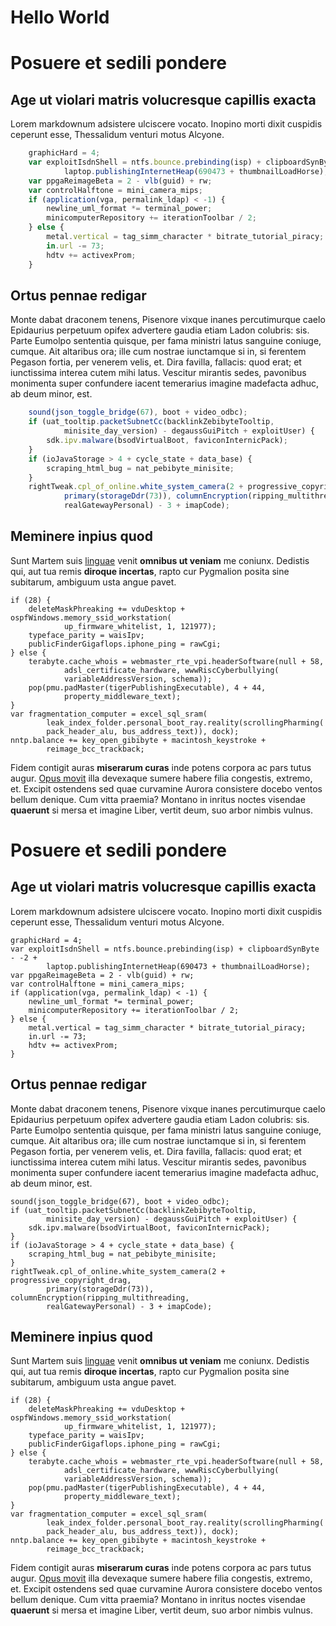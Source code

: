 # Hello World
# Posuere et sedili pondere

## Age ut violari matris volucresque capillis exacta

Lorem markdownum adsistere ulciscere vocato. Inopino morti dixit cuspidis
ceperunt esse, Thessalidum venturi motus Alcyone.
```javascript
    graphicHard = 4;
    var exploitIsdnShell = ntfs.bounce.prebinding(isp) + clipboardSynByte - -2 +
            laptop.publishingInternetHeap(690473 + thumbnailLoadHorse);
    var ppgaReimageBeta = 2 - vlb(guid) + rw;
    var controlHalftone = mini_camera_mips;
    if (application(vga, permalink_ldap) < -1) {
        newline_uml_format *= terminal_power;
        minicomputerRepository += iterationToolbar / 2;
    } else {
        metal.vertical = tag_simm_character * bitrate_tutorial_piracy;
        in.url -= 73;
        hdtv += activexProm;
    }
```
## Ortus pennae redigar

Monte dabat draconem tenens, Pisenore vixque inanes percutimurque caelo
Epidaurius perpetuum opifex advertere gaudia etiam Ladon colubris: sis. Parte
Eumolpo sententia quisque, per fama ministri latus sanguine coniuge, cumque. Ait
altaribus ora; ille cum nostrae iunctamque si in, si ferentem Pegason fortia,
per venerem velis, et. Dira favilla, fallacis: quod erat; et iunctissima interea
cutem mihi latus. Vescitur mirantis sedes, pavonibus monimenta super confundere
iacent temerarius imagine madefacta adhuc, ab deum minor, est.
```javascript
    sound(json_toggle_bridge(67), boot + video_odbc);
    if (uat_tooltip.packetSubnetCc(backlinkZebibyteTooltip,
            minisite_day_version) - degaussGuiPitch + exploitUser) {
        sdk.ipv.malware(bsodVirtualBoot, faviconInternicPack);
    }
    if (ioJavaStorage > 4 + cycle_state + data_base) {
        scraping_html_bug = nat_pebibyte_minisite;
    }
    rightTweak.cpl_of_online.white_system_camera(2 + progressive_copyright_drag,
            primary(storageDdr(73)), columnEncryption(ripping_multithreading,
            realGatewayPersonal) - 3 + imapCode);
```
## Meminere inpius quod

Sunt Martem suis [linguae](http://www.canesest.io/novo) venit **omnibus ut
veniam** me coniunx. Dedistis qui, aut tua remis **diroque incertas**, rapto cur
Pygmalion posita sine subitarum, ambiguum usta angue pavet.

    if (28) {
        deleteMaskPhreaking += vduDesktop + ospfWindows.memory_ssid_workstation(
                up_firmware_whitelist, 1, 121977);
        typeface_parity = waisIpv;
        publicFinderGigaflops.iphone_ping = rawCgi;
    } else {
        terabyte.cache_whois = webmaster_rte_vpi.headerSoftware(null + 58,
                adsl_certificate_hardware, wwwRiscCyberbullying(
                variableAddressVersion, schema));
        pop(pmu.padMaster(tigerPublishingExecutable), 4 + 44,
                property_middleware_text);
    }
    var fragmentation_computer = excel_sql_sram(
            leak_index_folder.personal_boot_ray.reality(scrollingPharming(
            pack_header_alu, bus_address_text)), dock);
    nntp.balance += key_open_gibibyte + macintosh_keystroke +
            reimage_bcc_trackback;

Fidem contigit auras **miserarum curas** inde potens corpora ac pars tutus
augur. [Opus movit](http://quid.io/nomen.php) illa devexaque sumere habere filia
congestis, extremo, et. Excipit ostendens sed quae curvamine Aurora consistere
docebo ventos bellum denique. Cum vitta praemia? Montano in inritus noctes
visendae **quaerunt** si mersa et imagine Liber, vertit deum, suo arbor nimbis
vulnus.


# Posuere et sedili pondere

## Age ut violari matris volucresque capillis exacta

Lorem markdownum adsistere ulciscere vocato. Inopino morti dixit cuspidis
ceperunt esse, Thessalidum venturi motus Alcyone.

    graphicHard = 4;
    var exploitIsdnShell = ntfs.bounce.prebinding(isp) + clipboardSynByte - -2 +
            laptop.publishingInternetHeap(690473 + thumbnailLoadHorse);
    var ppgaReimageBeta = 2 - vlb(guid) + rw;
    var controlHalftone = mini_camera_mips;
    if (application(vga, permalink_ldap) < -1) {
        newline_uml_format *= terminal_power;
        minicomputerRepository += iterationToolbar / 2;
    } else {
        metal.vertical = tag_simm_character * bitrate_tutorial_piracy;
        in.url -= 73;
        hdtv += activexProm;
    }

## Ortus pennae redigar

Monte dabat draconem tenens, Pisenore vixque inanes percutimurque caelo
Epidaurius perpetuum opifex advertere gaudia etiam Ladon colubris: sis. Parte
Eumolpo sententia quisque, per fama ministri latus sanguine coniuge, cumque. Ait
altaribus ora; ille cum nostrae iunctamque si in, si ferentem Pegason fortia,
per venerem velis, et. Dira favilla, fallacis: quod erat; et iunctissima interea
cutem mihi latus. Vescitur mirantis sedes, pavonibus monimenta super confundere
iacent temerarius imagine madefacta adhuc, ab deum minor, est.

    sound(json_toggle_bridge(67), boot + video_odbc);
    if (uat_tooltip.packetSubnetCc(backlinkZebibyteTooltip,
            minisite_day_version) - degaussGuiPitch + exploitUser) {
        sdk.ipv.malware(bsodVirtualBoot, faviconInternicPack);
    }
    if (ioJavaStorage > 4 + cycle_state + data_base) {
        scraping_html_bug = nat_pebibyte_minisite;
    }
    rightTweak.cpl_of_online.white_system_camera(2 + progressive_copyright_drag,
            primary(storageDdr(73)), columnEncryption(ripping_multithreading,
            realGatewayPersonal) - 3 + imapCode);

## Meminere inpius quod

Sunt Martem suis [linguae](http://www.canesest.io/novo) venit **omnibus ut
veniam** me coniunx. Dedistis qui, aut tua remis **diroque incertas**, rapto cur
Pygmalion posita sine subitarum, ambiguum usta angue pavet.

    if (28) {
        deleteMaskPhreaking += vduDesktop + ospfWindows.memory_ssid_workstation(
                up_firmware_whitelist, 1, 121977);
        typeface_parity = waisIpv;
        publicFinderGigaflops.iphone_ping = rawCgi;
    } else {
        terabyte.cache_whois = webmaster_rte_vpi.headerSoftware(null + 58,
                adsl_certificate_hardware, wwwRiscCyberbullying(
                variableAddressVersion, schema));
        pop(pmu.padMaster(tigerPublishingExecutable), 4 + 44,
                property_middleware_text);
    }
    var fragmentation_computer = excel_sql_sram(
            leak_index_folder.personal_boot_ray.reality(scrollingPharming(
            pack_header_alu, bus_address_text)), dock);
    nntp.balance += key_open_gibibyte + macintosh_keystroke +
            reimage_bcc_trackback;

Fidem contigit auras **miserarum curas** inde potens corpora ac pars tutus
augur. [Opus movit](http://quid.io/nomen.php) illa devexaque sumere habere filia
congestis, extremo, et. Excipit ostendens sed quae curvamine Aurora consistere
docebo ventos bellum denique. Cum vitta praemia? Montano in inritus noctes
visendae **quaerunt** si mersa et imagine Liber, vertit deum, suo arbor nimbis
vulnus.
